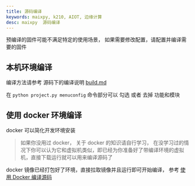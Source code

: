 ```yaml
---
title: 源码编译
keywords: maixpy, k210, AIOT, 边缘计算
desc: maixpy  源码编译
---
```



预编译的固件可能不满足特定的使用场景， 如果需要修改配置，请配置并编译需要的固件

## 本机环境编译

编译方法请参考 源码下的编译说明 [build.md](https://github.com/sipeed/MaixPy/blob/master/build.md)

在 `python project.py menuconfig` 命令部分可以 勾选 或者 去掉 功能和模块


## 使用 docker 环境编译

docker 可以简化开发环境安装
> 如果你没用过 docker， 关于 docker 的知识请自行学习，
> 在没学习过的情况下你可以认为它和虚拟机类似，即已经为你准备好了带编译环境的虚拟机，直接下载运行就可以用来编译源码了

docker 镜像已经打包好了环境，直接拉取镜像并且运行即可开始编译， 参考 [使用 Docker 编译源码](https://github.com/sipeed/MaixPy/tree/master/tools/docker)



